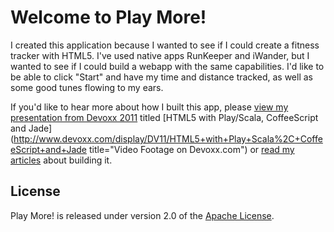Welcome to Play More!
=====================

I created this application because I wanted to see if I could create a fitness tracker with HTML5. I've used native apps RunKeeper and iWander, but I wanted to see if I could build a webapp with the same capabilities. I'd like to be able to click "Start" and have my time and distance tracked, as well as some good tunes flowing to my ears.

If you'd like to hear more about how I built this app, please [view my presentation from Devoxx 2011](http://www.slideshare.net/mraible/html5-with-play-scala-coffeescript-and-jade-devoxx-2011 "Slideshare Presentation") titled [HTML5 with Play/Scala, CoffeeScript and Jade](http://www.devoxx.com/display/DV11/HTML5+with+Play+Scala%2C+CoffeeScript+and+Jade title="Video Footage on Devoxx.com") or [read my articles](http://raibledesigns.com/rd/tags/devoxx2011) about building it.

## License
Play More! is released under version 2.0 of the [Apache License][].

[Apache License]: http://www.apache.org/licenses/LICENSE-2.0